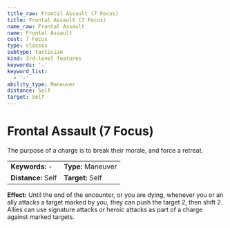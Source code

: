 ```yaml
---
title_raw: Frontal Assault (7 Focus)
title: Frontal Assault (7 Focus)
name_raw: Frontal Assault
name: Frontal Assault
cost: 7 Focus
type: classes
subtype: tactician
kind: 3rd-level features
keywords: '-'
keyword_list:
  - '-'
ability_type: Maneuver
distance: Self
target: Self
---
```


# Frontal Assault (7 Focus)

The purpose of a charge is to break their morale, and force a retreat.

|                    |                    |
| :----------------- | :----------------- |
| **Keywords:** -    | **Type:** Maneuver |
| **Distance:** Self | **Target:** Self   |

**Effect:** Until the end of the encounter, or you are dying, whenever you or an ally attacks a target marked by you, they can push the target 2, then shift 2. Allies can use signature attacks or heroic attacks as part of a charge against marked targets.
